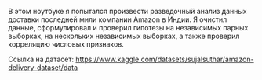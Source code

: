 В этом ноутбуке я попытался произвести разведочный анализ данных доставки последней мили компании Amazon в Индии. Я очистил данные, сформулировал и проверил гипотезы на независимых парных выборках, на нескольких независимых выборках, а также проверил корреляцию числовых признаков.

Ссылка на датасет: https://www.kaggle.com/datasets/sujalsuthar/amazon-delivery-dataset/data
